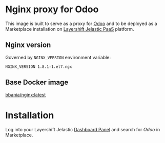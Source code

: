 # Nginx proxy for Odoo

This image is built to serve as a proxy for [Odoo](https://hub.docker.com/r/bbania/odoo-centos/) and to be deployed as a Marketplace installation on [Layershift Jelastic PaaS](https://app.j.layershift.co.uk) platform.

## Nginx version

Governed by `NGINX_VERSION` environment variable:

```
NGINX_VERSION 1.8.1-1.el7.ngx
```

## Base Docker image

[bbania/nginx:latest](https://hub.docker.com/r/bbania/nginx/)

# Installation

Log into your Layershift Jelastic [Dashboard Panel](https://app.j.layershift.co.uk) and search for *Odoo* in Marketplace.

